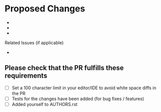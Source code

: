 # Proposed Changes

-
-
-

Related Issues (if applicable)

-

## Please check that the PR fulfills these requirements

- [ ] Set a 100 character limit in your editor/IDE to avoid white space diffs in the PR
- [ ] Tests for the changes have been added (for bug fixes / features)
- [ ] Added yourself to AUTHORS.rst
